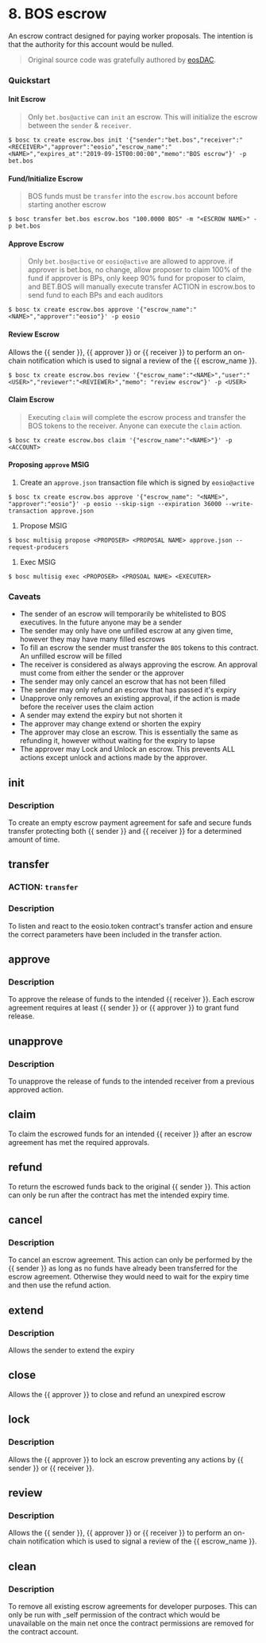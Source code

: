 # 8. BOS escrow

An escrow contract designed for paying worker proposals. The intention is that the authority for this account would be nulled.

> Original source code was gratefully authored by [eosDAC](https://github.com/eosdac/dacescrow).

### Quickstart

#### Init Escrow

> Only `bet.bos@active` can `init` an escrow. This will initialize the escrow between the `sender` & `receiver`.

```text
$ bosc tx create escrow.bos init '{"sender":"bet.bos","receiver":"<RECEIVER>","approver":"eosio","escrow_name":"<NAME>","expires_at":"2019-09-15T00:00:00","memo":"BOS escrow"}' -p bet.bos
```

#### Fund/Initialize Escrow

> BOS funds must be `transfer` into the `escrow.bos` account before starting another escrow

```text
$ bosc transfer bet.bos escrow.bos "100.0000 BOS" -m "<ESCROW NAME>" -p bet.bos
```

#### Approve Escrow

> Only `bet.bos@active` or `eosio@active` are allowed to approve. if approver is bet.bos, no change, allow proposer to claim 100% of the fund if approver is BPs, only keep 90% fund for proposer to claim, and BET.BOS will manually execute transfer ACTION in escrow.bos to send fund to each BPs and each auditors

```text
$ bosc tx create escrow.bos approve '{"escrow_name":"<NAME>","approver":"eosio"}' -p eosio
```

#### Review Escrow

Allows the {{ sender }}, {{ approver }} or {{ receiver }} to perform an on-chain notification which is used to signal a review of the {{ escrow\_name }}.

```text
$ bosc tx create escrow.bos review '{"escrow_name":"<NAME>","user":"<USER>","reviewer":"<REVIEWER>","memo": "review escrow"}' -p <USER>
```

#### Claim Escrow

> Executing `claim` will complete the escrow process and transfer the BOS tokens to the receiver. Anyone can execute the `claim` action.

```text
$ bosc tx create escrow.bos claim '{"escrow_name":"<NAME>"}' -p <ACCOUNT>
```

#### Proposing `approve` MSIG

1. Create an `approve.json` transaction file which is signed by `eosio@active`

```text
$ bosc tx create escrow.bos approve '{"escrow_name": "<NAME>", "approver":"eosio"}' -p eosio --skip-sign --expiration 36000 --write-transaction approve.json
```

1. Propose MSIG

```text
$ bosc multisig propose <PROPOSER> <PROPOSAL NAME> approve.json --request-producers
```

1. Exec MSIG

```text
$ bosc multisig exec <PROPOSER> <PROSOAL NAME> <EXECUTER>
```

### Caveats

* The sender of an escrow will temporarily be whitelisted to BOS executives. In the future anyone may be a sender
* The sender may only have one unfilled escrow at any given time, however they may have many filled escrows
* To fill an escrow the sender must transfer the `BOS` tokens to this contract. An unfilled escrow will be filled
* The receiver is considered as always approving the escrow. An approval must come from either the sender or the approver
* The sender may only cancel an escrow that has not been filled
* The sender may only refund an escrow that has passed it's expiry
* Unapprove only removes an existing approval, if the action is made before the receiver uses the claim action
* A sender may extend the expiry but not shorten it
* The approver may change extend or shorten the expiry
* The approver may close an escrow. This is essentially the same as refunding it, however without waiting for the expiry to lapse
* The approver may Lock and Unlock an escrow. This prevents ALL actions except unlock and actions made by the approver.

## init

### Description

To create an empty escrow payment agreement for safe and secure funds transfer protecting both {{ sender }} and {{ receiver }} for a determined amount of time.

## transfer

### ACTION: `transfer`

### Description

To listen and react to the eosio.token contract's transfer action and ensure the correct parameters have been included in the transfer action.

## approve

### Description

To approve the release of funds to the intended {{ receiver }}. Each escrow agreement requires at least {{ sender }} or {{ approver }} to grant fund release.

## unapprove

### Description

To unapprove the release of funds to the intended receiver from a previous approved action.

## claim

To claim the escrowed funds for an intended {{ receiver }} after an escrow agreement has met the required approvals.

## refund

To return the escrowed funds back to the original {{ sender }}. This action can only be run after the contract has met the intended expiry time.

## cancel

### Description

To cancel an escrow agreement. This action can only be performed by the {{ sender }} as long as no funds have already been transferred for the escrow agreement. Otherwise they would need to wait for the expiry time and then use the refund action.

## extend

### Description

Allows the sender to extend the expiry

## close

Allows the {{ approver }} to close and refund an unexpired escrow

## lock

### Description

Allows the {{ approver }} to lock an escrow preventing any actions by {{ sender }} or {{ receiver }}.

## review

### Description

Allows the {{ sender }}, {{ approver }} or {{ receiver }} to perform an on-chain notification which is used to signal a review of the {{ escrow\_name }}.

## clean

### Description

To remove all existing escrow agreements for developer purposes. This can only be run with \_self permission of the contract which would be unavailable on the main net once the contract permissions are removed for the contract account.

